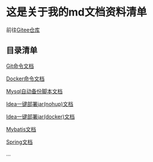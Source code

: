 # 这是关于我的md文档资料清单

前往[Gitee仓库](https://gitee.com/tsinghui365/note/blob/master/README_GITEE.md)

## 目录清单

[Git命令文档](https://github.com/iSteinsGate/note/blob/master/git.md)

[Docker命令文档](https://github.com/iSteinsGate/note/blob/master/docker.md)

[Mysql自动备份脚本文档](https://github.com/iSteinsGate/note/blob/master/shell/mysql-backup.md)

[Idea一键部署jar(nohup)文档](https://github.com/iSteinsGate/note/blob/master/shell/idea-deploy-jar-nohup.md)

[Idea一键部署jar(docker)文档](https://github.com/iSteinsGate/note/blob/master/shell/idea-deploy-jar-docker.md)

[Mybatis文档](https://github.com/iSteinsGate/note/blob/master/mybatis.md)

[Spring文档](https://github.com/iSteinsGate/note/blob/master/spring.md)

...
